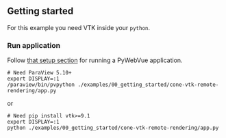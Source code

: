 ## Getting started

For this example you need VTK inside your `python`.

### Run application

Follow [that setup section](https://github.com/kitware/py-web-vue#install-python-package-in-venv) for running a PyWebVue application.

```
# Need ParaView 5.10+
export DISPLAY=:1
/paraview/bin/pvpython ./examples/00_getting_started/cone-vtk-remote-rendering/app.py
```

or

```
# Need pip install vtk>=9.1
export DISPLAY=:1
python ./examples/00_getting_started/cone-vtk-remote-rendering/app.py
```
